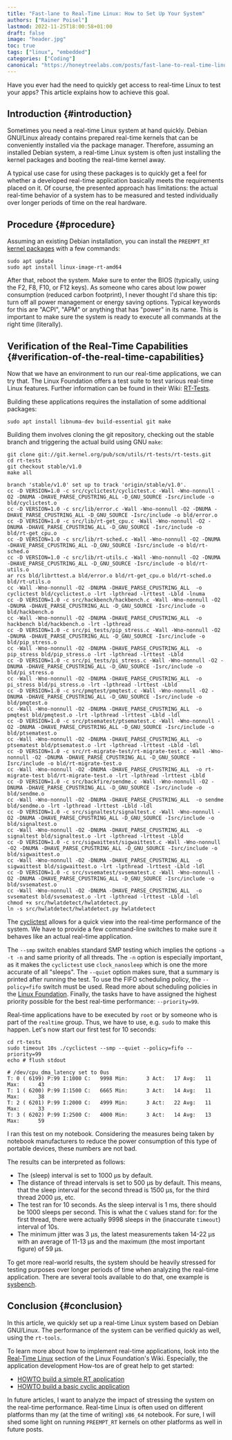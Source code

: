 ```yaml
---
title: "Fast-lane to Real-Time Linux: How to Set Up Your System"
authors: ["Rainer Poisel"]
lastmod: 2022-11-25T18:00:58+01:00
draft: false
image: "header.jpg"
toc: true
tags: ["linux", "embedded"]
categories: ["Coding"]
canonical: "https://honeytreelabs.com/posts/fast-lane-to-real-time-linux/"
---
```


Have you ever had the need to quickly get access to real-time Linux to test your apps? This article explains how to achieve this goal.

<!--more-->


## Introduction {#introduction}

Sometimes you need a real-time Linux system at hand quickly. Debian GNU/Linux already contains prepared real-time kernels that can be conveniently installed via the package manager. Therefore, assuming an installed Debian system, a real-time Linux system is often just installing the kernel packages and booting the real-time kernel away.

A typical use case for using these packages is to quickly get a feel for whether a developed real-time application basically meets the requirements placed on it. Of course, the presented approach has limitations: the actual real-time behavior of a system has to be measured and tested individually over longer periods of time on the real hardware.


## Procedure {#procedure}

Assuming an existing Debian installation, you can install the `PREEMPT_RT` [kernel packages](https://packages.debian.org/search?keywords=linux-image-rt-amd64&searchon=names&suite=all&section=all) with a few commands:

```shell
sudo apt update
sudo apt install linux-image-rt-amd64
```

After that, reboot the system. Make sure to enter the BIOS (typically, using the F2, F8, F10, or F12 keys). As someone who cares about low power consumption (reduced carbon footprint), I never thought I'd share this tip: turn off all power management or energy saving options. Typical keywords for this are "ACPI", "APM" or anything that has "power" in its name. This is important to make sure the system is ready to execute all commands at the right time (literally).


## Verification of the Real-Time Capabilities {#verification-of-the-real-time-capabilities}

Now that we have an environment to run our real-time applications, we can try that. The Linux Foundation offers a test suite to test various real-time Linux features. Further information can be found in their Wiki: [RT-Tests](https://wiki.linuxfoundation.org/realtime/documentation/howto/tools/rt-tests).

Building these applications requires the installation of some additional packages:

```shell
sudo apt install libnuma-dev build-essential git make
```

Building them involves cloning the git repository, checking out the stable branch and triggering the actual build using GNU `make`:

```shell
git clone git://git.kernel.org/pub/scm/utils/rt-tests/rt-tests.git
cd rt-tests
git checkout stable/v1.0
make all
```

```shell
branch 'stable/v1.0' set up to track 'origin/stable/v1.0'.
cc -D VERSION=1.0 -c src/cyclictest/cyclictest.c -Wall -Wno-nonnull -O2 -DNUMA -DHAVE_PARSE_CPUSTRING_ALL -D_GNU_SOURCE -Isrc/include -o bld/cyclictest.o
cc -D VERSION=1.0 -c src/lib/error.c -Wall -Wno-nonnull -O2 -DNUMA -DHAVE_PARSE_CPUSTRING_ALL -D_GNU_SOURCE -Isrc/include -o bld/error.o
cc -D VERSION=1.0 -c src/lib/rt-get_cpu.c -Wall -Wno-nonnull -O2 -DNUMA -DHAVE_PARSE_CPUSTRING_ALL -D_GNU_SOURCE -Isrc/include -o bld/rt-get_cpu.o
cc -D VERSION=1.0 -c src/lib/rt-sched.c -Wall -Wno-nonnull -O2 -DNUMA -DHAVE_PARSE_CPUSTRING_ALL -D_GNU_SOURCE -Isrc/include -o bld/rt-sched.o
cc -D VERSION=1.0 -c src/lib/rt-utils.c -Wall -Wno-nonnull -O2 -DNUMA -DHAVE_PARSE_CPUSTRING_ALL -D_GNU_SOURCE -Isrc/include -o bld/rt-utils.o
ar rcs bld/librttest.a bld/error.o bld/rt-get_cpu.o bld/rt-sched.o bld/rt-utils.o
cc -Wall -Wno-nonnull -O2 -DNUMA -DHAVE_PARSE_CPUSTRING_ALL  -o cyclictest bld/cyclictest.o -lrt -lpthread -lrttest -Lbld -lnuma
cc -D VERSION=1.0 -c src/hackbench/hackbench.c -Wall -Wno-nonnull -O2 -DNUMA -DHAVE_PARSE_CPUSTRING_ALL -D_GNU_SOURCE -Isrc/include -o bld/hackbench.o
cc -Wall -Wno-nonnull -O2 -DNUMA -DHAVE_PARSE_CPUSTRING_ALL  -o hackbench bld/hackbench.o -lrt -lpthread
cc -D VERSION=1.0 -c src/pi_tests/pip_stress.c -Wall -Wno-nonnull -O2 -DNUMA -DHAVE_PARSE_CPUSTRING_ALL -D_GNU_SOURCE -Isrc/include -o bld/pip_stress.o
cc -Wall -Wno-nonnull -O2 -DNUMA -DHAVE_PARSE_CPUSTRING_ALL  -o pip_stress bld/pip_stress.o -lrt -lpthread -lrttest -Lbld
cc -D VERSION=1.0 -c src/pi_tests/pi_stress.c -Wall -Wno-nonnull -O2 -DNUMA -DHAVE_PARSE_CPUSTRING_ALL -D_GNU_SOURCE -Isrc/include -o bld/pi_stress.o
cc -Wall -Wno-nonnull -O2 -DNUMA -DHAVE_PARSE_CPUSTRING_ALL  -o pi_stress bld/pi_stress.o -lrt -lpthread -lrttest -Lbld
cc -D VERSION=1.0 -c src/pmqtest/pmqtest.c -Wall -Wno-nonnull -O2 -DNUMA -DHAVE_PARSE_CPUSTRING_ALL -D_GNU_SOURCE -Isrc/include -o bld/pmqtest.o
cc -Wall -Wno-nonnull -O2 -DNUMA -DHAVE_PARSE_CPUSTRING_ALL  -o pmqtest bld/pmqtest.o -lrt -lpthread -lrttest -Lbld -ldl
cc -D VERSION=1.0 -c src/ptsematest/ptsematest.c -Wall -Wno-nonnull -O2 -DNUMA -DHAVE_PARSE_CPUSTRING_ALL -D_GNU_SOURCE -Isrc/include -o bld/ptsematest.o
cc -Wall -Wno-nonnull -O2 -DNUMA -DHAVE_PARSE_CPUSTRING_ALL  -o ptsematest bld/ptsematest.o -lrt -lpthread -lrttest -Lbld -ldl
cc -D VERSION=1.0 -c src/rt-migrate-test/rt-migrate-test.c -Wall -Wno-nonnull -O2 -DNUMA -DHAVE_PARSE_CPUSTRING_ALL -D_GNU_SOURCE -Isrc/include -o bld/rt-migrate-test.o
cc -Wall -Wno-nonnull -O2 -DNUMA -DHAVE_PARSE_CPUSTRING_ALL  -o rt-migrate-test bld/rt-migrate-test.o -lrt -lpthread -lrttest -Lbld
cc -D VERSION=1.0 -c src/backfire/sendme.c -Wall -Wno-nonnull -O2 -DNUMA -DHAVE_PARSE_CPUSTRING_ALL -D_GNU_SOURCE -Isrc/include -o bld/sendme.o
cc -Wall -Wno-nonnull -O2 -DNUMA -DHAVE_PARSE_CPUSTRING_ALL  -o sendme bld/sendme.o -lrt -lpthread -lrttest -Lbld -ldl
cc -D VERSION=1.0 -c src/signaltest/signaltest.c -Wall -Wno-nonnull -O2 -DNUMA -DHAVE_PARSE_CPUSTRING_ALL -D_GNU_SOURCE -Isrc/include -o bld/signaltest.o
cc -Wall -Wno-nonnull -O2 -DNUMA -DHAVE_PARSE_CPUSTRING_ALL  -o signaltest bld/signaltest.o -lrt -lpthread -lrttest -Lbld
cc -D VERSION=1.0 -c src/sigwaittest/sigwaittest.c -Wall -Wno-nonnull -O2 -DNUMA -DHAVE_PARSE_CPUSTRING_ALL -D_GNU_SOURCE -Isrc/include -o bld/sigwaittest.o
cc -Wall -Wno-nonnull -O2 -DNUMA -DHAVE_PARSE_CPUSTRING_ALL  -o sigwaittest bld/sigwaittest.o -lrt -lpthread -lrttest -Lbld -ldl
cc -D VERSION=1.0 -c src/svsematest/svsematest.c -Wall -Wno-nonnull -O2 -DNUMA -DHAVE_PARSE_CPUSTRING_ALL -D_GNU_SOURCE -Isrc/include -o bld/svsematest.o
cc -Wall -Wno-nonnull -O2 -DNUMA -DHAVE_PARSE_CPUSTRING_ALL  -o svsematest bld/svsematest.o -lrt -lpthread -lrttest -Lbld -ldl
chmod +x src/hwlatdetect/hwlatdetect.py
ln -s src/hwlatdetect/hwlatdetect.py hwlatdetect
```

The [cyclictest](https://wiki.linuxfoundation.org/realtime/documentation/howto/tools/cyclictest/start) allows for a quick view into the real-time performance of the system. We have to provide a few command-line switches to make sure it behaves like an actual real-time application.

The `--smp` switch enables standard SMP testing which implies the options `-a -t -n` and same priority of all threads. The `-n` option is especially important, as it makes the `cyclictest` use `clock_nanosleep` which is one the more accurate of all "sleeps". The `--quiet` option makes sure, that a summary is printed after running the test. To use the FIFO scheduling policy, the `--policy=fifo` switch must be used. Read more about scheduling policies in the [Linux Foundation](https://wiki.linuxfoundation.org/realtime/documentation/technical_basics/sched_policy_prio/start). Finally, the tasks have to have assigned the highest priority possible for the best real-time performance: `--priority=99`.

Real-time applications have to be executed by `root` or by someone who is part of the `realtime` group. Thus, we have to use, e.g. `sudo` to make this happen. Let's now start our first test for 10 seconds:

```shell
cd rt-tests
sudo timeout 10s ./cyclictest --smp --quiet --policy=fifo --priority=99
echo # flush stdout
```

```shell
# /dev/cpu_dma_latency set to 0us
T: 0 ( 6199) P:99 I:1000 C:   9998 Min:      3 Act:   17 Avg:   11 Max:      43
T: 1 ( 6200) P:99 I:1500 C:   6665 Min:      3 Act:   14 Avg:   11 Max:      38
T: 2 ( 6201) P:99 I:2000 C:   4999 Min:      3 Act:   22 Avg:   11 Max:      33
T: 3 ( 6202) P:99 I:2500 C:   4000 Min:      3 Act:   14 Avg:   13 Max:      59

```

I ran this test on my notebook. Considering the measures being taken by notebook manufacturers to reduce the power consumption of this type of portable devices, these numbers are not bad.

The results can be interpreted as follows:

-   The (sleep) interval is set to 1000 µs by default.
-   The distance of thread intervals is set to 500 µs by default. This means, that the sleep interval for the second thread is 1500 µs, for the third thread 2000 µs, etc.
-   The test ran for 10 seconds. As the sleep interval is 1 ms, there should be 1000 sleeps per second. This is what the `C` values stand for: for the first thread, there were actually 9998 sleeps in the (inaccurate `timeout`) interval of 10s.
-   The minimum jitter was 3 µs, the latest measurements taken 14-22 µs with an average of 11-13 µs and the maximum (the most important figure) of 59 µs.

To get more real-world results, the system should be heavily stressed for testing purposes over longer periods of time when analyzing the real-time application. There are several tools available to do that, one example is [sysbench](https://github.com/akopytov/sysbench).


## Conclusion {#conclusion}

In this article, we quickly set up a real-time Linux system based on Debian GNU/Linux. The performance of the system can be verified quickly as well, using the `rt-tools`.

To learn more about how to implement real-time applications, look into the [Real-Time Linux](https://wiki.linuxfoundation.org/realtime/start) section of the Linux Foundation's Wiki. Especially, the application development How-tos are of great help to get started:

-   [HOWTO build a simple RT application](https://wiki.linuxfoundation.org/realtime/documentation/howto/applications/application_base)
-   [HOWTO build a basic cyclic application](https://wiki.linuxfoundation.org/realtime/documentation/howto/applications/cyclic)

In future articles, I want to analyze the impact of stressing the system on the real-time performance. Real-time Linux is often used on different platforms than my (at the time of writing) `x86_64` notebook. For sure, I will shed some light on running `PREEMPT_RT` kernels on other platforms as well in future posts.
